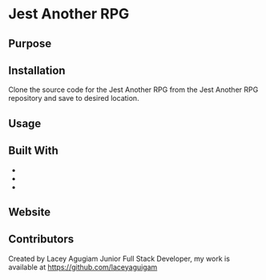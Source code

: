 # Jest Another RPG

## Purpose


## Installation

Clone the source code for the Jest Another RPG from the Jest Another RPG repository and save to desired location.

## Usage 



## Built With

* 
* 
* 

## Website



## Contributors 

Created by Lacey Agugiam Junior Full Stack Developer, my work is available at https://github.com/laceyaguigam

